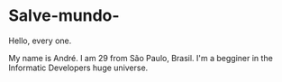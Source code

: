 # Salve-mundo-

Hello, every one.

My name is André. I am 29 from São Paulo, Brasil. I'm a begginer in the Informatic Developers huge universe.
